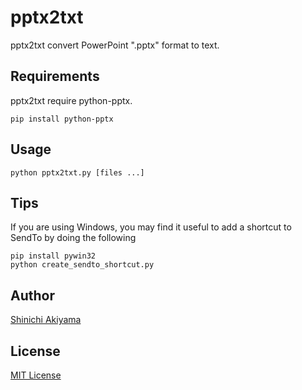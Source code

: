 pptx2txt
========

pptx2txt convert PowerPoint ".pptx" format to text.

Requirements
------------

pptx2txt require python-pptx.

```console
pip install python-pptx
```

Usage
-----

```console
python pptx2txt.py [files ...]
```

Tips
----

If you are using Windows, you may find it useful to add a shortcut to SendTo by doing the following

```console
pip install pywin32
python create_sendto_shortcut.py
```

Author
------

[Shinichi Akiyama](https://github.com/shakiyam)

License
-------

[MIT License](https://opensource.org/licenses/mit)
